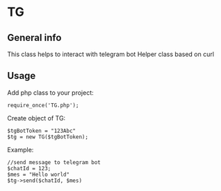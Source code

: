 # TG

## General info
This class helps to interact with telegram bot
Helper class based on curl 

## Usage
Add php class to your project:
```
require_once('TG.php');
```
Create object of TG:
```
$tgBotToken = "123Abc"
$tg = new TG($tgBotToken);
```
Example:
```
//send message to telegram bot
$chatId = 123;
$mes = "Hello world"
$tg->send($chatId, $mes)
```
